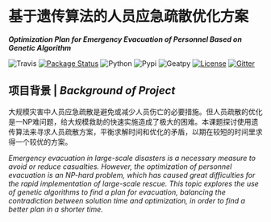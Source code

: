 # 基于遗传算法的人员应急疏散优化方案 
***Optimization Plan for Emergency Evacuation of Personnel Based on Genetic Algorithm***

![Travis](https://travis-ci.org/geatpy-dev/geatpy.svg?branch=master)
[![Package Status](https://img.shields.io/pypi/status/geatpy.svg)](https://pypi.org/project/geatpy/)
![Python](https://img.shields.io/badge/python->=3.5-green.svg)
![Pypi](https://img.shields.io/badge/pypi-2.6.0-blue.svg)
![Geatpy](https://img.shields.io/badge/geatpy-==2.6-purple.svg)
[![License](https://img.shields.io/pypi/l/geatpy.svg)](https://github.com/geatpy-dev/geatpy/blob/master/LICENSE)
[![Gitter](https://badges.gitter.im/geatpy2/community.svg)](https://gitter.im/geatpy2/community?utm_source=badge&utm_medium=badge&utm_campaign=pr-badge)
## 项目背景 | ***Background of Project***
大规模灾害中人员应急疏散是避免或减少人员伤亡的必要措施。但人员疏散的优化是一NP难问题，给大规模救助的快速实施造成了极大的困难。本课题探讨使用遗传算法来寻求人员疏散方案，平衡求解时间和优化的矛盾，以期在较短的时间里求得一个较优的方案。

*Emergency evacuation in large-scale disasters is a necessary measure to avoid or reduce casualties. However, the optimization of personnel evacuation is an NP-hard problem, which has caused great difficulties for the rapid implementation of large-scale rescue. This topic explores the use of genetic algorithms to find a plan for evacuation, balancing the contradiction between solution time and optimization, in order to find a better plan in a shorter time.*
